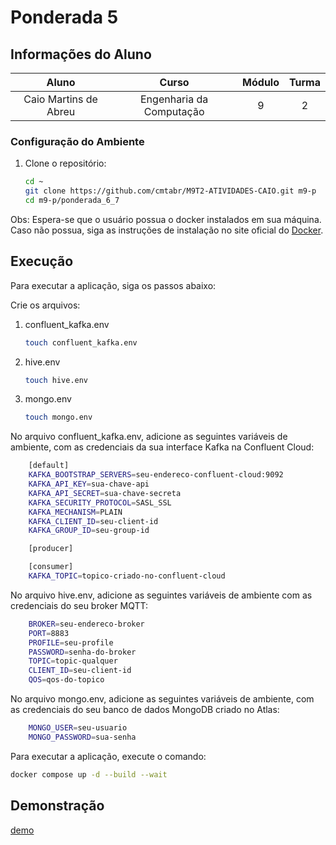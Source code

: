 # Ponderada 5

## Informações do Aluno  
Aluno | Curso | Módulo | Turma
:---: | :---: | :---: | :---:
Caio Martins de Abreu | Engenharia da Computação | 9 | 2



### Configuração do Ambiente

1. Clone o repositório:

    ```bash
    cd ~
    git clone https://github.com/cmtabr/M9T2-ATIVIDADES-CAIO.git m9-p
    cd m9-p/ponderada_6_7
    ```

Obs: Espera-se que o usuário possua o docker instalados em sua máquina. Caso não possua, siga as instruções de instalação no site oficial do [Docker](https://docs.docker.com/get-docker/).

## Execução
Para executar a aplicação, siga os passos abaixo:

Crie os arquivos:
1. confluent_kafka.env
    ```bash
    touch confluent_kafka.env
    ```

2. hive.env
    ```bash
    touch hive.env
    ```

3. mongo.env
    ```bash
    touch mongo.env
    ```

No arquivo confluent_kafka.env, adicione as seguintes variáveis de ambiente, com as credenciais da sua interface Kafka na Confluent Cloud:
```bash
    [default]
    KAFKA_BOOTSTRAP_SERVERS=seu-endereco-confluent-cloud:9092
    KAFKA_API_KEY=sua-chave-api
    KAFKA_API_SECRET=sua-chave-secreta
    KAFKA_SECURITY_PROTOCOL=SASL_SSL
    KAFKA_MECHANISM=PLAIN
    KAFKA_CLIENT_ID=seu-client-id
    KAFKA_GROUP_ID=seu-group-id

    [producer]

    [consumer]
    KAFKA_TOPIC=topico-criado-no-confluent-cloud
```

No arquivo hive.env, adicione as seguintes variáveis de ambiente com as credenciais do seu broker MQTT:
```bash
    BROKER=seu-endereco-broker
    PORT=8883
    PROFILE=seu-profile
    PASSWORD=senha-do-broker
    TOPIC=topic-qualquer
    CLIENT_ID=seu-client-id
    QOS=qos-do-topico
```

No arquivo mongo.env, adicione as seguintes variáveis de ambiente, com as credenciais do seu banco de dados MongoDB criado no Atlas:
```bash
    MONGO_USER=seu-usuario
    MONGO_PASSWORD=sua-senha
```

Para executar a aplicação, execute o comando:
```bash
docker compose up -d --build --wait
```

## Demonstração

[demo](https://github.com/cmtabr/M9T2-ATIVIDADES-CAIO/assets/99201276/f1d41a1a-ceb5-4c36-b721-a8e252825d70)
